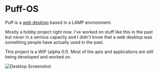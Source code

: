 # Puff-OS

Puff is a [web desktop](https://en.wikipedia.org/wiki/Web_desktop) based in a LAMP envrionment.

Mostly a hobby project right now. I've worked on stuff like this in the past but never in a serious capacity and I didn't know that a web desktop was something people have actually used in the past.

This project is a WIP (alpha 0.1). Most of the apis and applications are still being developed and worked on.

![Desktop Screenshot](https://i.imgur.com/MrC3A0Y.jpg)
